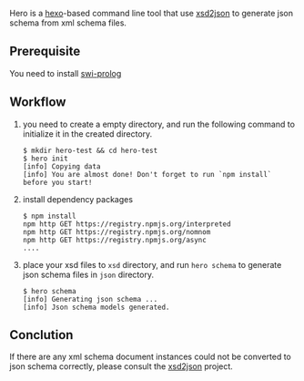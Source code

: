 Hero is a [hexo][2]-based command line tool that use [xsd2json][3] to generate json schema from xml schema files.

## Prerequisite

You need to install [swi-prolog][1]

## Workflow

1. you need to create a empty directory, and run the following command to initialize it in the created directory.

    ```
    $ mkdir hero-test && cd hero-test
    $ hero init
    [info] Copying data
    [info] You are almost done! Don't forget to run `npm install` before you start!
    ```
2. install dependency packages

    ```
    $ npm install
    npm http GET https://registry.npmjs.org/interpreted
    npm http GET https://registry.npmjs.org/nomnom
    npm http GET https://registry.npmjs.org/async
    ....
    ```
3. place your xsd files to `xsd` directory, and run `hero schema` to generate json schema files in `json` directory.

    ```
    $ hero schema
    [info] Generating json schema ...
    [info] Json schema models generated.
    ```

## Conclution

If there are any xml schema document instances could not be converted to json schema correctly, please consult the [xsd2json][3] project.

  [1]: http://www.swi-prolog.org/download/stable
  [2]: http://hexo.io
  [3]: https://github.com/fnogatz/xsd2json

